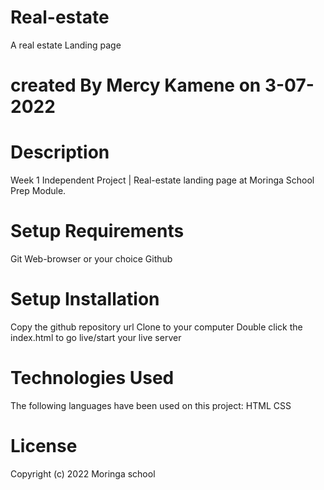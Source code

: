 # Real-estate
A real estate Landing page

# created By Mercy Kamene on 3-07-2022
# Description
Week 1 Independent Project | Real-estate landing page at Moringa School Prep Module. 

# Setup Requirements
Git
Web-browser or your choice
Github

# Setup Installation
Copy the github repository url
Clone to your computer
Double click the index.html to go live/start your live server
# Technologies Used
The following languages have been used on this project:
HTML
CSS
# License
Copyright (c) 2022 Moringa school
